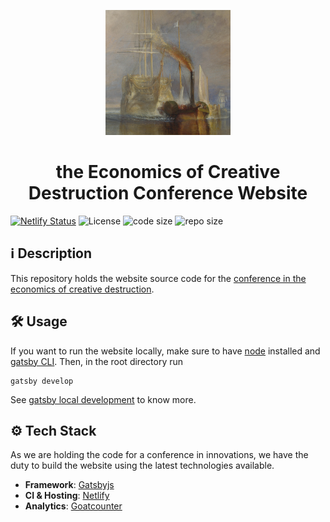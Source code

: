 <p align="center">
  <a href="https://creativedestruction2021.org/?ref=github">
    <img alt="Turner painting" src="src/images/icon.png" width="200" />
  </a>
</p>
<h1 align="center">
  the Economics of Creative Destruction Conference Website
</h1>

[![Netlify Status](https://api.netlify.com/api/v1/badges/9c01a75e-7917-4151-a243-72b6917c2249/deploy-status)](https://app.netlify.com/sites/creativedestruction2021/deploys) ![License](https://img.shields.io/github/license/supermayo/CreativeDestructionFestschriftWebsite) ![code size](https://img.shields.io/github/languages/code-size/supermayo/CreativeDestructionFestschriftWebsite) ![repo size](https://img.shields.io/github/repo-size/supermayo/CreativeDestructionFestschriftWebsite)
 
## ℹ Description

This repository holds the website source code for the [conference in the economics of creative destruction](https://creativedestruction2021.org/?ref=github).

## 🛠 Usage

If you want to run the website locally, make sure to have [node](https://nodejs.dev/learn/how-to-install-nodejs) installed and [gatsby CLI](https://www.gatsbyjs.com/docs/reference/gatsby-cli). Then, in the root directory run
```{sh}
gatsby develop
```
See [gatsby local development](https://www.gatsbyjs.com/docs/how-to/local-development/) to know more.

## ⚙ Tech Stack
As we are holding the code for a conference in innovations, we have the duty to build the website using the latest technologies available.
  - __Framework__: [Gatsbyjs](https://www.gatsbyjs.com/)
  - __CI & Hosting__: [Netlify](https://www.netlify.com/)
  - __Analytics__: [Goatcounter](https://www.goatcounter.com/)

